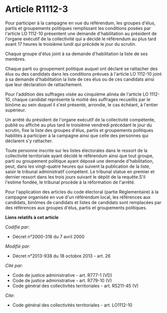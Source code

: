 # Article R1112-3

Pour participer à la campagne en vue du référendum, les groupes d'élus, partis et groupements politiques remplissant les
conditions posées par l'article LO 1112-10 présentent une demande d'habilitation au président de l'organe exécutif de la
collectivité qui a décidé le référendum au plus tard avant 17 heures le troisième lundi qui précède le jour du scrutin. 

Chaque groupe d'élus joint à sa demande d'habilitation la liste de ses membres. 

Chaque parti ou groupement politique auquel ont déclaré se rattacher des élus ou des candidats dans les conditions prévues à
l'article LO 1112-10 joint à sa demande d'habilitation la liste de ces élus ou de ces candidats ainsi que leur déclaration de
rattachement. 

Pour l'addition des suffrages visée au cinquième alinéa de l'article LO 1112-10, chaque candidat représente la moitié des
suffrages recueillis par le binôme au sein duquel il s'est présenté, arrondie, le cas échéant, à l'entier supérieur. 

Un arrêté du président de l'organe exécutif de la collectivité compétente, publié ou affiché au plus tard le troisième
vendredi précédant le jour du scrutin, fixe la liste des groupes d'élus, partis et groupements politiques habilités à
participer à la campagne ainsi que celle des personnes qui déclarent s'y rattacher. 

Toute personne inscrite sur les listes électorales dans le ressort de la collectivité territoriale ayant décidé le référendum
ainsi que tout groupe, parti ou groupement politique ayant déposé une demande d'habilitation, peut, dans les vingt-quatre
heures qui suivent la publication de la liste, saisir le tribunal administratif compétent. Le tribunal statue en premier et
dernier ressort dans les trois jours suivant le dépôt de la requête.S'il l'estime fondée, le tribunal procède à la
réformation de l'arrêté. 

Pour l'application des articles du code électoral (partie Réglementaire) à la campagne organisée en vue d'un référendum
local, les références aux candidats, binômes de candidats et listes de candidats sont remplacées par des références aux
groupes d'élus, partis et groupements politiques.

**Liens relatifs à cet article**

_Codifié par_:

  - Décret n°2000-318 du 7 avril 2000

_Modifié par_:

  - Décret n°2013-938 du 18 octobre 2013 - art. 26

_Cité par_:

  - Code de justice administrative - art. R777-1 (VD)
  - Code de justice administrative - art. R779-10 (V)
  - Code général des collectivités territoriales - art. R5211-45 (V)

_Cite_:

  - Code général des collectivités territoriales - art. LO1112-10
